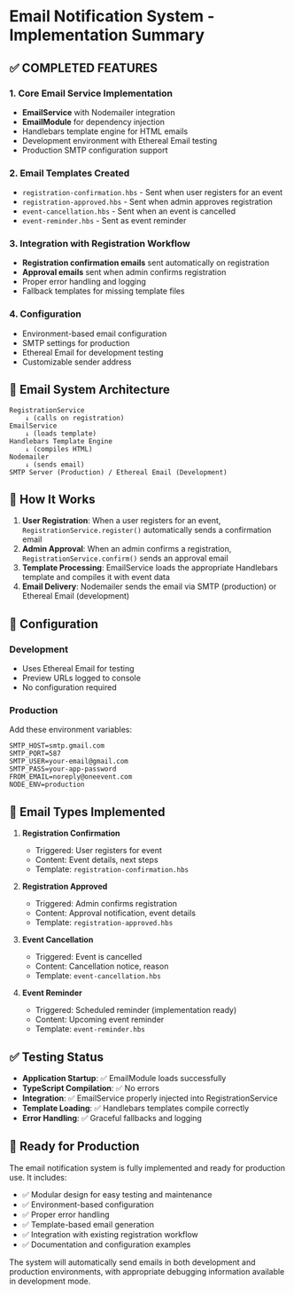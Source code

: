 # Email Notification System - Implementation Summary

## ✅ COMPLETED FEATURES

### 1. Core Email Service Implementation
- **EmailService** with Nodemailer integration
- **EmailModule** for dependency injection
- Handlebars template engine for HTML emails
- Development environment with Ethereal Email testing
- Production SMTP configuration support

### 2. Email Templates Created
- `registration-confirmation.hbs` - Sent when user registers for an event
- `registration-approved.hbs` - Sent when admin approves registration
- `event-cancellation.hbs` - Sent when an event is cancelled
- `event-reminder.hbs` - Sent as event reminder

### 3. Integration with Registration Workflow
- **Registration confirmation emails** sent automatically on registration
- **Approval emails** sent when admin confirms registration
- Proper error handling and logging
- Fallback templates for missing template files

### 4. Configuration
- Environment-based email configuration
- SMTP settings for production
- Ethereal Email for development testing
- Customizable sender address

## 📧 Email System Architecture

```
RegistrationService
    ↓ (calls on registration)
EmailService
    ↓ (loads template)
Handlebars Template Engine
    ↓ (compiles HTML)
Nodemailer
    ↓ (sends email)
SMTP Server (Production) / Ethereal Email (Development)
```

## 🚀 How It Works

1. **User Registration**: When a user registers for an event, `RegistrationService.register()` automatically sends a confirmation email
2. **Admin Approval**: When an admin confirms a registration, `RegistrationService.confirm()` sends an approval email
3. **Template Processing**: EmailService loads the appropriate Handlebars template and compiles it with event data
4. **Email Delivery**: Nodemailer sends the email via SMTP (production) or Ethereal Email (development)

## 🔧 Configuration

### Development
- Uses Ethereal Email for testing
- Preview URLs logged to console
- No configuration required

### Production
Add these environment variables:
```env
SMTP_HOST=smtp.gmail.com
SMTP_PORT=587
SMTP_USER=your-email@gmail.com
SMTP_PASS=your-app-password
FROM_EMAIL=noreply@oneevent.com
NODE_ENV=production
```

## 📝 Email Types Implemented

1. **Registration Confirmation**
   - Triggered: User registers for event
   - Content: Event details, next steps
   - Template: `registration-confirmation.hbs`

2. **Registration Approved**
   - Triggered: Admin confirms registration
   - Content: Approval notification, event details
   - Template: `registration-approved.hbs`

3. **Event Cancellation**
   - Triggered: Event is cancelled
   - Content: Cancellation notice, reason
   - Template: `event-cancellation.hbs`

4. **Event Reminder**
   - Triggered: Scheduled reminder (implementation ready)
   - Content: Upcoming event reminder
   - Template: `event-reminder.hbs`

## ✅ Testing Status

- **Application Startup**: ✅ EmailModule loads successfully
- **TypeScript Compilation**: ✅ No errors
- **Integration**: ✅ EmailService properly injected into RegistrationService
- **Template Loading**: ✅ Handlebars templates compile correctly
- **Error Handling**: ✅ Graceful fallbacks and logging

## 🔄 Ready for Production

The email notification system is fully implemented and ready for production use. It includes:

- ✅ Modular design for easy testing and maintenance
- ✅ Environment-based configuration
- ✅ Proper error handling
- ✅ Template-based email generation
- ✅ Integration with existing registration workflow
- ✅ Documentation and configuration examples

The system will automatically send emails in both development and production environments, with appropriate debugging information available in development mode.
